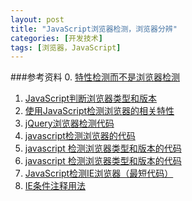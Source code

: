 ```yaml
---
layout: post
title: "JavaScript浏览器检测，浏览器分辨"
categories: [开发技术]
tags: [浏览器，JavaScript]
---
```



###参考资料
0. [特性检测而不是浏览器检测][1]
1. [JavaScript判断浏览器类型和版本][2]
2. [使用JavaScript检测浏览器的相关特性][3]
3. [jQuery浏览器检测代码][4]
4. [javascript检测浏览器的代码][5]
5. [javascript 检测浏览器类型和版本的代码][6]
6. [javascript 检测浏览器类型和版本的代码][7]
7. [JavaScript检测IE浏览器（最短代码）][8]
8. [IE条件注释用法][9]



[1]: http://kayosite.com/determine-browser-by-javascript-feature-detection.html?replytocom=8629 "特性检测而不是浏览器检测"
[2]: http://huangyuanmu.iteye.com/blog/487168 "JavaScript判断浏览器类型和版本"
[3]: http://www.cnblogs.com/anderslly/archive/2006/10/25/browserfeature.html "使用JavaScript检测浏览器的相关特性"
[4]: http://www.sharejs.com/codes/javascript/2115 "jQuery浏览器检测代码"
[5]: http://m.blog.csdn.net/blog/vip_linux/8928545 "javascript检测浏览器的代码"
[6]: http://www.cnblogs.com/xknight/articles/1899987.html "javascript 检测浏览器类型和版本的代码"
[7]: http://www.jb51.net/article/20024.htm "javascript 检测浏览器类型和版本的代码"
[8]: http://www.360doc.com/content/13/0812/15/13247663_306619040.shtml "JavaScript检测IE浏览器（最短代码）"
[9]: http://www.javascript100.com/?p=466 "IE条件注释用法"